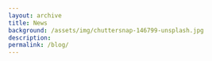 ```yaml
---
layout: archive
title: News
background: /assets/img/chuttersnap-146799-unsplash.jpg
description:
permalink: /blog/
---
```


<!-- Content here would shop up above your list of posts -->
